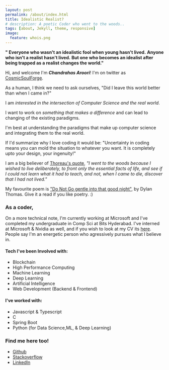 ```yaml
---
layout: post
permalink: /about/index.html
title: Idealistic Realist?
# description: A poetic Coder who went to the woods..
tags: [about, Jekyll, theme, responsive]
image:
  feature: whois.png
---
```


**" Everyone who wasn't an idealistic fool when young hasn't lived.**
**Anyone who isn't a realist hasn't lived.**
**But one who becomes an idealist after being trapped as a realist changes the world."**

Hi, and welcome I'm ***Chandrahas Aroori***! I'm on twitter as [CosmicSoulForge](https://twitter.com/cosmicsoulforge).

As a human, I think we need to ask ourselves, "Did I leave this world better than when I came in?"

I am *interested in the intersection of Computer Science and the real world*.

I want to work on *something that makes a difference* and can lead to changing of the existing paradigms.

I'm best at understanding the paradigms that make up computer science and integrating them to the real world.

If I'd summarize why I love coding it would be: "Uncertainty in coding means you can mold the situation to whatever you want. It is completely upto your design, your ingenuity!"

I am a big believer of [Thoreau's quote](https://www.goodreads.com/quotes/2690-i-went-to-the-woods-because-i-wished-to-live), *"I went to the woods because I wished to live deliberately, to front only the essential facts of life, and see if I could not learn what it had to teach, and not, when I came to die, discover that I had not lived."*

My favourite poem is ["Do Not Go gentle into that good night"](https://poets.org/poem/do-not-go-gentle-good-night), by Dylan Thomas. Give it a read if you like poetry. :)

### As a coder,

On a more technical note, I'm currently working at Microsoft and I've completed my undergraduate in Comp Sci at Bits Hyderabad. I've interned at Microsoft & Nvidia as well, and if you wish to look at my CV its [here](https://exorust.github.io/resume.html). People say I'm an energetic person who agressively pursues what I believe in.

#### Tech I've been Involved with:
- Blockchain
- High Performance Computing
- Machine Learning
- Deep Learning
- Artificial Intelligence
- Web Development (Backend & Frontend)

#### I've worked with:
- Javascript & Typescript
- C
- Spring Boot
- Python (for Data Science,ML, & Deep Learning)

### Find me here too!

- [Github](https://github.com/Exorust)
- [Stackoverflow](https://stackoverflow.com/users/7086962/chandrahas-aroori)
- [LinkedIn](https://www.linkedin.com/in/chandrahas-aroori-409b44148/)
